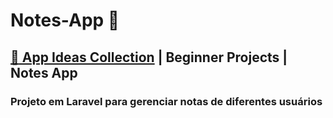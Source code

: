 # Notes-App :page_facing_up:
## [:ledger: App Ideas Collection](https://github.com/florinpop17/app-ideas) | Beginner Projects | Notes App 
### Projeto em Laravel para gerenciar notas de diferentes usuários
